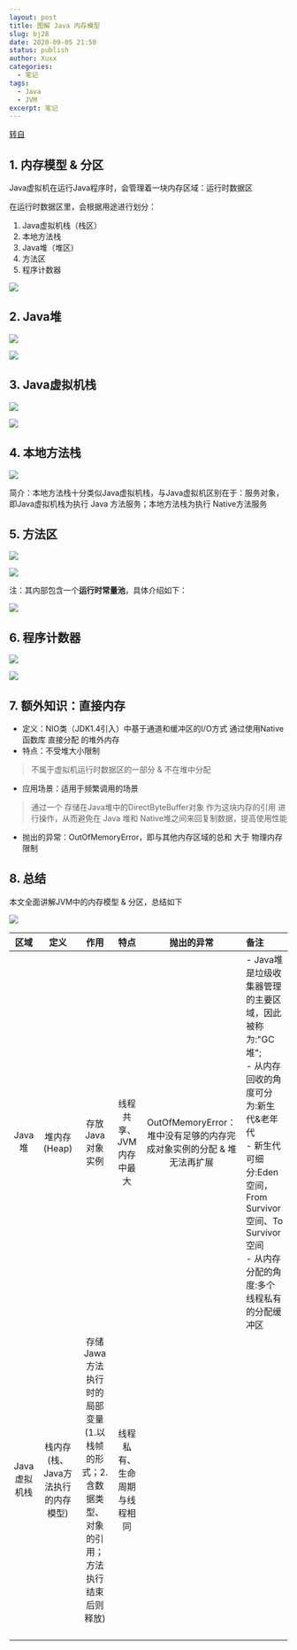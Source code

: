 ```yaml
---
layout: post
title: 图解 Java 内存模型
slug: bj28
date: 2020-09-05 21:50
status: publish
author: Xuxx
categories: 
  - 笔记
tags: 
  - Java
  - JVM
excerpt: 笔记
---
```


[转自](http://mp.weixin.qq.com/s?__biz=MzUxOTc4NjEyMw==&mid=2247492802&idx=3&sn=20c345eba118d855b950991306af37fe&chksm=f9f6ff26ce817630dbdf18969226aa04db78fc9171b08365ba071074c42afaa5874ec0970cf2&mpshare=1&scene=23&srcid=09054ZHbGeWMRAhwVgNKdEEl&sharer_sharetime=1599315785410&sharer_shareid=0581665d51df24ce3ec1b889fd40265c#rd)

## 1. 内存模型 & 分区

Java虚拟机在运行Java程序时，会管理着一块内存区域：运行时数据区

在运行时数据区里，会根据用途进行划分：

1. Java虚拟机栈（栈区）
2. 本地方法栈
3. Java堆（堆区）
4. 方法区
5. 程序计数器

![](..\static\笔记图片\2020-09-05-图解Java内存模型_01.png)

## 2. Java堆

![](..\static\笔记图片\2020-09-05-图解Java内存模型_02.png)

![](..\static\笔记图片\2020-09-05-图解Java内存模型_03.png)

## 3. Java虚拟机栈

![](..\static\笔记图片\2020-09-05-图解Java内存模型_04.png)

![](..\static\笔记图片\2020-09-05-图解Java内存模型_05.png)

## 4. 本地方法栈

![](..\static\笔记图片\2020-09-05-图解Java内存模型_06.png)

简介：本地方法栈十分类似Java虚拟机栈，与Java虚拟机区别在于：服务对象，即Java虚拟机栈为执行 Java 方法服务；本地方法栈为执行 Native方法服务

## 5. 方法区

![](..\static\笔记图片\2020-09-05-图解Java内存模型_07.png)

![](..\static\笔记图片\2020-09-05-图解Java内存模型_08.png)

注：其内部包含一个**运行时常量池**，具体介绍如下：

![](..\static\笔记图片\2020-09-05-图解Java内存模型_09.png)

## 6. 程序计数器

![](..\static\笔记图片\2020-09-05-图解Java内存模型_10.png)

![](..\static\笔记图片\2020-09-05-图解Java内存模型_11.png)

## 7. 额外知识：直接内存

- 定义：NIO类（JDK1.4引入）中基于通道和缓冲区的I/O方式 通过使用Native函数库 直接分配 的堆外内存
- 特点：不受堆大小限制

> 不属于虚拟机运行时数据区的一部分 & 不在堆中分配

- 应用场景：适用于频繁调用的场景

> 通过一个 存储在Java堆中的DirectByteBuffer对象 作为这块内存的引用 进行操作，从而避免在 Java 堆和 Native堆之间来回复制数据，提高使用性能

- 抛出的异常：OutOfMemoryError，即与其他内存区域的总和 大于 物理内存限制

## 8. 总结

本文全面讲解JVM中的内存模型 & 分区，总结如下

![](..\static\笔记图片\2020-09-05-图解Java内存模型_12.png)

|     区域     |                定义                |                             作用                             |             特点             |                          抛出的异常                          | 备注                                                         |
| :----------: | :--------------------------------: | :----------------------------------------------------------: | :--------------------------: | :----------------------------------------------------------: | :----------------------------------------------------------- |
|    Java堆    |            堆内存(Heap)            |                       存放Java对象实例                       |   线程共享、JVM内存中最大    | OutOfMemoryError：堆中没有足够的内存完成对象实例的分配 & 堆无法再扩展 | - Java堆是垃级收集器管理的主要区域，因此被称为:"GC堆";<br/>- 从内存回收的角度可分为:新生代&老年代<br/> - 新生代可细分:Eden 空间，From Survivor 空间、To Survivor 空间<br/>- 从内存分配的角度:多个线程私有的分配缓冲区 |
| Java虚拟机栈 | 栈内存(栈、Java方法执行的内存模型) | 存储Jawa方法执行时的局部变量(1.以栈帧的形式；2.含数据类型、对象的引用；方法执行结束后则释放) | 线程私有、生命周期与线程相同 |                                                              |                                                              |
|              |                                    |                                                              |                              |                                                              |                                                              |
|              |                                    |                                                              |                              |                                                              |                                                              |
|              |                                    |                                                              |                              |                                                              |                                                              |
|              |                                    |                                                              |                              |                                                              |                                                              |

